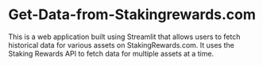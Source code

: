 # Get-Data-from-Stakingrewards.com
This is a web application built using Streamlit that allows users to fetch historical data for various assets on StakingRewards.com. It uses the Staking Rewards API to fetch data for multiple assets at a time.
